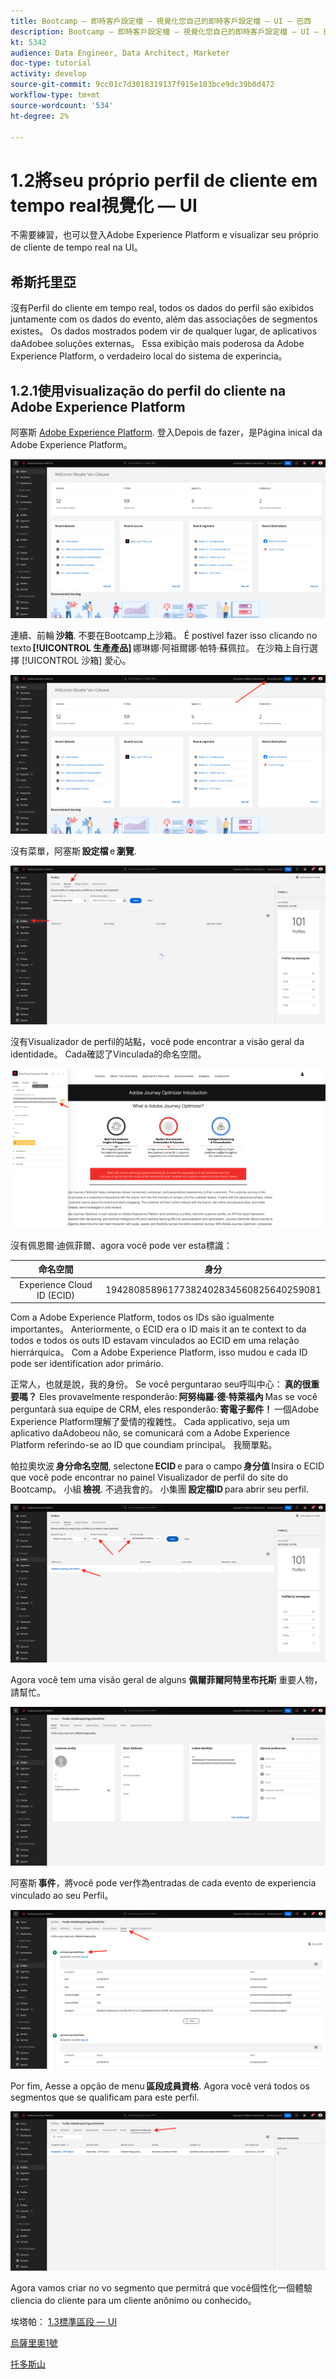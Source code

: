 ```yaml
---
title: Bootcamp — 即時客戶設定檔 — 視覺化您自己的即時客戶設定檔 — UI — 巴西
description: Bootcamp — 即時客戶設定檔 — 視覺化您自己的即時客戶設定檔 — UI — 巴西
kt: 5342
audience: Data Engineer, Data Architect, Marketer
doc-type: tutorial
activity: develop
source-git-commit: 9cc01c7d3018319137f915e103bce9dc39b0d472
workflow-type: tm+mt
source-wordcount: '534'
ht-degree: 2%

---
```


# 1.2將seu próprio perfil de cliente em tempo real視覺化 — UI

不需要練習，也可以登入Adobe Experience Platform e visualizar seu próprio de cliente de tempo real na UI。

## 希斯托里亞

沒有Perfil do cliente em tempo real, todos os dados do perfil são exibidos juntamente com os dados do evento, além das associações de segmentos existes。 Os dados mostrados podem vir de qualquer lugar, de aplicativos daAdobee soluções externas。 Essa exibição mais poderosa da Adobe Experience Platform, o verdadeiro local do sistema de experincia。

## 1.2.1使用visualização do perfil do cliente na Adobe Experience Platform

阿塞斯 [Adobe Experience Platform](https://experience.adobe.com/platform). 登入Depois de fazer，是Página inical da Adobe Experience Platform。

![資料擷取](./images/home.png)

連續、前輪 **沙箱**. 不要在Bootcamp上沙箱。 É postível fazer isso clicando no texto **[!UICONTROL 生產產品]** 娜琳娜·阿祖爾娜·帕特·蘇佩拉。 在沙箱上自行選擇 [!UICONTROL 沙箱] 愛心。

![資料擷取](./images/sb1.png)

沒有菜單，阿塞斯 **設定檔** e **瀏覽**.

![客戶設定檔](./images/homemenu.png)

沒有Visualizador de perfil的站點，você pode encontrar a visão geral da identidade。 Cada確認了Vinculada的命名空間。

![客戶設定檔](./images/identities.png)

沒有佩恩爾·迪佩菲爾、agora você pode ver esta標識：

| 命名空間 | 身分 |
|:-------------:| :---------------:|
| Experience Cloud ID (ECID) | 19428085896177382402834560825640259081 |

Com a Adobe Experience Platform, todos os IDs são igualmente importantes。 Anteriormente, o ECID era o ID mais it an te context to da todos e todos os outs ID estavam vinculados ao ECID em uma relação hierrárquica。 Com a Adobe Experience Platform, isso mudou e cada ID pode ser identification ador primário.

正常人，也就是說，我的身份。 Se você perguntarao seu呼叫中心： **真的很重要嗎？** Eles provavelmente responderão: **阿努梅羅·德·特萊福內** Mas se você perguntarà sua equipe de CRM, eles responderão: **寄電子郵件！** 一個Adobe Experience Platform理解了愛情的複雜性。 Cada applicativo, seja um aplicativo daAdobeou não, se comunicará com a Adobe Experience Platform referindo-se ao ID que coundiam principal。 我簡單點。

帕拉奧坎波 **身分命名空間**, selectone **ECID** e para o campo **身分值** Insira o ECID que você pode encontrar no painel Visualizador de perfil do site do Bootcamp。 小組 **檢視**. 不過我會的。 小集團 **設定檔ID** para abrir seu perfil.

![客戶設定檔](./images/popupecid.png)

Agora você tem uma visão geral de alguns **佩爾菲爾阿特里布托斯** 重要人物，請幫忙。

![客戶設定檔](./images/profile.png)

阿塞斯 **事件**，將você pode ver作為entradas de cada evento de experiencia vinculado ao seu Perfil。

![客戶設定檔](./images/profileee.png)

Por fim, Aesse a opção de menu **區段成員資格**. Agora você verá todos os segmentos que se qualificam para este perfil.

![客戶設定檔](./images/profileseg.png)

Agora vamos criar no vo segmento que permitrá que você個性化一個體驗cliencia do cliente para um cliente anônimo ou conhecido。

埃塔帕： [1.3標準區段 — UI](./ex3.md)

[烏薩里奧1號](./uc1.md)

[托多斯山](../../overview.md)
